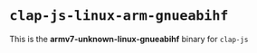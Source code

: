 # `clap-js-linux-arm-gnueabihf`

This is the **armv7-unknown-linux-gnueabihf** binary for `clap-js`
